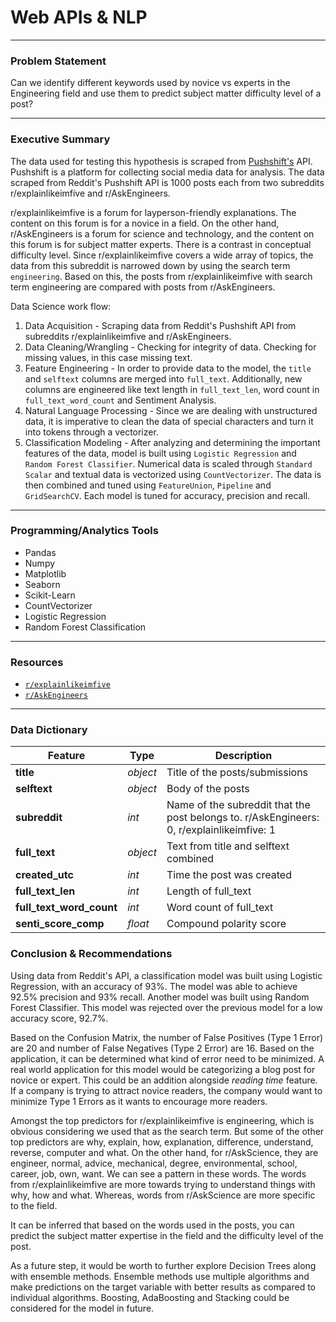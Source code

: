 # Web APIs & NLP

---

### Problem Statement
Can we identify different keywords used by novice vs experts in the Engineering field and use them to predict subject matter difficulty level of a post?

---

### Executive Summary

The data used for testing this hypothesis is scraped from [Pushshift's](https://github.com/pushshift/api) API. Pushshift is a platform for collecting social media data for analysis. The data scraped from Reddit's Pushshift API is 1000 posts each from two subreddits r/explainlikeimfive and r/AskEngineers.

r/explainlikeimfive is a forum for layperson-friendly explanations. The content on this forum is for a novice in a field. On the other hand, r/AskEngineers is a forum for science and technology, and the content on this forum is for subject matter experts. There is a contrast in conceptual difficulty level. Since r/explainlikeimfive covers a wide array of topics, the data from this subreddit is narrowed down by using the search term `engineering`. Based on this, the posts from r/explainlikeimfive with search term engineering are compared with posts from r/AskEngineers.

Data Science work flow:
1. Data Acquisition - Scraping data from Reddit's Pushshift API from subreddits r/explainlikeimfive and r/AskEngineers.
2. Data Cleaning/Wrangling - Checking for integrity of data. Checking for missing values, in this case missing text.
3. Feature Engineering - In order to provide data to the model, the `title` and `selftext` columns are merged into `full_text`. Additionally, new columns are engineered like text length in `full_text_len`, word count in `full_text_word_count` and Sentiment Analysis.
4. Natural Language Processing - Since we are dealing with unstructured data, it is imperative to clean the data of special characters and turn it into tokens through a vectorizer.
5. Classification Modeling - After analyzing and determining the important features of the data, model is built using `Logistic Regression` and `Random Forest Classifier`. Numerical data is scaled through `Standard Scalar` and textual data is vectorized using `CountVectorizer`. The data is then combined and tuned using `FeatureUnion`, `Pipeline` and `GridSearchCV`. Each model is tuned for accuracy, precision and recall.

---

### Programming/Analytics Tools
- Pandas
- Numpy
- Matplotlib
- Seaborn
- Scikit-Learn
- CountVectorizer
- Logistic Regression
- Random Forest Classification

---

### Resources
- [`r/explainlikeimfive`](https://api.pushshift.io/reddit/search/submission?subreddit=explainlikeimfive&q=engineering)
- [`r/AskEngineers`](https://api.pushshift.io/reddit/search/submission?subreddit=AskEngineers)

---

### Data Dictionary

|Feature|Type|Description|
| --- | --- | --- |
| **title** | *object* | Title of the posts/submissions
| **selftext** | *object* | Body of the posts
| **subreddit** | *int* | Name of the subreddit that the post belongs to. r/AskEngineers: 0, r/explainlikeimfive: 1
| **full_text** | *object*  |Text from title and selftext combined
| **created_utc** | *int* | Time the post was created
| **full_text_len** | *int* | Length of full_text
| **full_text_word_count** | *int* | Word count of full_text
| **senti_score_comp** | *float* | Compound polarity score



### Conclusion & Recommendations

Using data from Reddit's API, a classification model was built using Logistic Regression, with an accuracy of 93%. The model was able to achieve 92.5% precision and 93% recall. Another model was built using Random Forest Classifier. This model was rejected over the previous model for a low accuracy score, 92.7%.

Based on the Confusion Matrix, the number of False Positives (Type 1 Error) are 20 and number of False Negatives (Type 2 Error) are 16. Based on the application, it can be determined what kind of error need to be minimized. A real world application for this model would be categorizing a blog post for novice or expert. This could be an addition alongside *reading time* feature. If a company is trying to attract novice readers, the company would want to minimize Type 1 Errors as it wants to encourage more readers.  

Amongst the top predictors for r/explainlikeimfive is engineering, which is obvious considering we used that as the search term. But some of the other top predictors are why, explain, how, explanation, difference, understand, reverse, computer and what. On the other hand, for r/AskScience, they are engineer, normal, advice, mechanical, degree, environmental, school, career, job, own, want. We can see a pattern in these words. The words from r/explainlikeimfive are more towards trying to understand things with why, how and what. Whereas, words from r/AskScience are more specific to the field.

It can be inferred that based on the words used in the posts, you can predict the subject matter expertise in the field and the difficulty level of the post.

As a future step, it would be worth to further explore Decision Trees along with ensemble methods. Ensemble methods use multiple algorithms and make predictions on the target variable with better results as compared to individual algorithms. Boosting, AdaBoosting and Stacking could be considered for the model in future.
